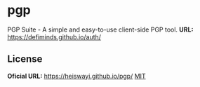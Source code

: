 # pgp

PGP Suite - A simple and easy-to-use client-side PGP tool.
**URL:** https://defiminds.github.io/auth/
## License
**Oficial URL:** https://heiswayi.github.io/pgp/
[MIT](LICENSE.md)
